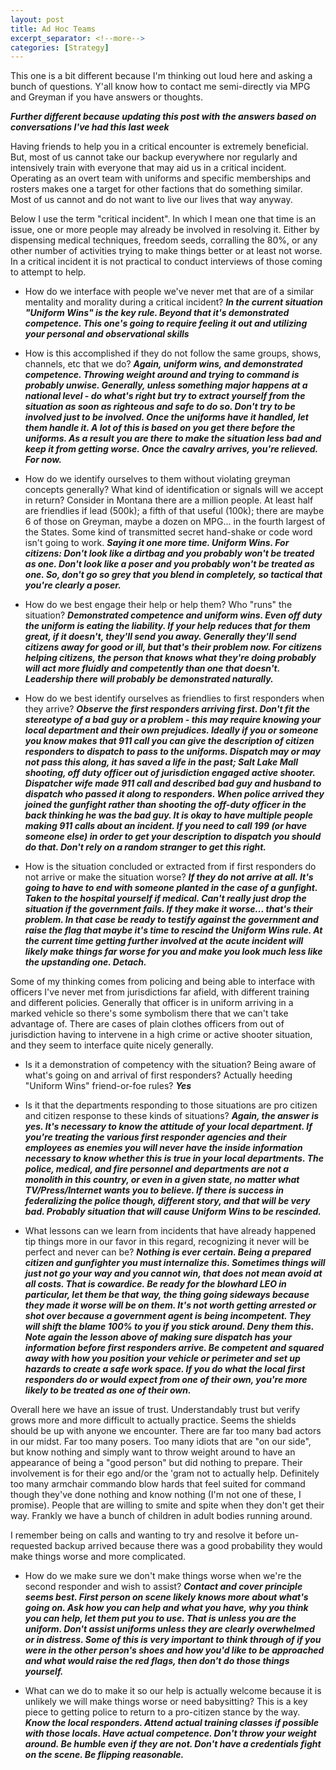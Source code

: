 ```yaml
---
layout: post
title: Ad Hoc Teams
excerpt_separator: <!--more-->
categories: [Strategy]
---
```

This one is a bit different because I'm thinking out loud here and asking a bunch of questions. Y'all know how to contact me semi-directly via MPG and Greyman if you have answers or thoughts.

***Further different because updating this post with the answers based on conversations I've had this last week***

Having friends to help you in a critical encounter is extremely beneficial. But, most of us cannot take our backup everywhere nor regularly and intensively train with everyone that may aid us in a critical incident. Operating as an overt team with uniforms and specific memberships and rosters makes one a target for other factions that do something similar. Most of us cannot and do not want to live our lives that way anyway.

Below I use the term "critical incident". In which I mean one that time is an issue, one or more people may already be involved in resolving it. Either by dispensing medical techniques, freedom seeds, corralling the 80%, or any other number of activities trying to make things better or at least not worse. In a critical incident it is not practical to conduct interviews of those coming to attempt to help.

- How do we interface with people we've never met that are of a similar mentality and morality during a critical incident?
***In the current situation "Uniform Wins" is the key rule. Beyond that it's demonstrated competence. This one's going to require feeling it out and utilizing your personal and observational skills***

- How is this accomplished if they do not follow the same groups, shows, channels, etc that we do?
***Again, uniform wins, and demonstrated competence. Throwing weight around and trying to command is probably unwise. Generally, unless something major happens at a national level - do what's right but try to extract yourself from the situation as soon as righteous and safe to do so. Don't try to be involved just to be involved. Once the uniforms have it handled, let them handle it. A lot of this is based on you get there before the uniforms. As a result you are there to make the situation less bad and keep it from getting worse. Once the cavalry arrives, you're relieved. For now.***
<!--more-->

- How do we identify ourselves to them without violating greyman concepts generally? What kind of identification or signals will we accept in return?
Consider in Montana there are a million people. At least half are friendlies if lead (500k); a fifth of that useful (100k); there are maybe 6 of those on Greyman, maybe a dozen on MPG... in the fourth largest of the States. Some kind of transmitted secret hand-shake or code word isn't going to work.
***Saying it one more time. Uniform Wins. For citizens: Don't look like a dirtbag and you probably won't be treated as one. Don't look like a poser and you probably won't be treated as one. So, don't go so grey that you blend in completely, so tactical that you're clearly a poser.***

- How do we best engage their help or help them? Who "runs" the situation?
***Demonstrated competence and uniform wins. Even off duty the uniform is eating the liability. If your help reduces that for them great, if it doesn't, they'll send you away. Generally they'll send citizens away for good or ill, but that's their problem now. For citizens helping citizens, the person that knows what they're doing probably will act more fluidly and competently than one that doesn't. Leadership there will probably be demonstrated naturally.***

- How do we best identify ourselves as friendlies to first responders when they arrive?
***Observe the first responders arriving first. Don't fit the stereotype of a bad guy or a problem - this may require knowing your local department and their own prejudices. Ideally if you or someone you know makes that 911 call you can give the description of citizen responders to dispatch to pass to the uniforms. Dispatch may or may not pass this along, it has saved a life in the past; Salt Lake Mall shooting, off duty officer out of jurisdiction engaged active shooter. Dispatcher wife made 911 call and described bad guy and husband to dispatch who passed it along to responders. When police arrived they joined the gunfight rather than shooting the off-duty officer in the back thinking he was the bad guy. It is okay to have multiple people making 911 calls about an incident. If you need to call 199 (or have someone else) in order to get your description to dispatch you should do that. Don't rely on a random stranger to get this right.***

- How is the situation concluded or extracted from if first responders do not arrive or make the situation worse?
***If they do not arrive at all. It's going to have to end with someone planted in the case of a gunfight. Taken to the hospital yourself if medical. Can't really just drop the situation if the government fails. If they make it worse... that's their problem. In that case be ready to testify against the government and raise the flag that maybe it's time to rescind the Uniform Wins rule. At the current time getting further involved at the acute incident will likely make things far worse for you and make you look much less like the upstanding one. Detach.***

Some of my thinking comes from policing and being able to interface with officers I've never met from jurisdictions far afield, with different training and different policies. Generally that officer is in uniform arriving in a marked vehicle so there's some symbolism there that we can't take advantage of. There are cases of plain clothes officers from out of jurisdiction having to intervene in a high crime or active shooter situation, and they seem to interface quite nicely generally. 

- Is it a demonstration of competency with the situation? Being aware of what's going on and arrival of first responders? Actually heeding "Uniform Wins" friend-or-foe rules? 
***Yes***

- Is it that the departments responding to those situations are pro citizen and citizen response to these kinds of situations?
***Again, the answer is yes. It's necessary to know the attitude of your local department. If you're treating the various first responder agencies and their employees as enemies you will never have the inside information necessary to know whether this is true in your local departments. The police, medical, and fire personnel and departments are not a monolith in this country, or even in a given state, no matter what TV/Press/Internet wants you to believe. If there is success in federalizing the police though, different story, and that will be very bad. Probably situation that will cause Uniform Wins to be rescinded.***

- What lessons can we learn from incidents that have already happened tip things more in our favor in this regard, recognizing it never will be perfect and never can be?
***Nothing is ever certain. Being a prepared citizen and gunfighter you must internalize this. Sometimes things will just not go your way and you cannot win, that does not mean avoid at all costs. That is cowardice. Be ready for the blowhard LEO in particular, let them be that way, the thing going sideways because they made it worse will be on them. It's not worth getting arrested or shot over because a government agent is being incompetent. They will shift the blame 100% to you if you stick around. Deny them this. Note again the lesson above of making sure dispatch has your information before first responders arrive. Be competent and squared away with how you position your vehicle or perimeter and set up hazards to create a safe work space. If you do what the local first responders do or would expect from one of their own, you're more likely to be treated as one of their own.***

Overall here we have an issue of trust. Understandably trust but verify grows more and more difficult to actually practice. Seems the shields should be up with anyone we encounter. There are far too many bad actors in our midst. Far too many posers. Too many idiots that are "on our side", but know nothing and simply want to throw weight around to have an appearance of being a "good person" but did nothing to prepare. Their involvement is for their ego and/or the 'gram not to actually help. Definitely too many armchair commando blow hards that feel suited for command though they've done nothing and know nothing (I'm not one of these, I promise). People that are willing to smite and spite when they don't get their way. Frankly we have a bunch of children in adult bodies running around. 

I remember being on calls and wanting to try and resolve it before un-requested backup arrived because there was a good probability they would make things worse and more complicated.

- How do we make sure we don't make things worse when we're the second responder and wish to assist?
***Contact and cover principle seems best. First person on scene likely knows more about what's going on. Ask how you can help and what you have, why you think you can help, let them put you to use. That is unless you are the uniform. Don't assist uniforms unless they are clearly overwhelmed or in distress. Some of this is very important to think through of if you were in the other person's shoes and how you'd like to be approached and what would raise the red flags, then don't do those things yourself.***

- What can we do to make it so our help is actually welcome because it is unlikely we will make things worse or need babysitting?
This is a key piece to getting police to return to a pro-citizen stance by the way.
***Know the local responders. Attend actual training classes if possible with those locals. Have actual competence. Don't throw your weight around. Be humble even if they are not. Don't have a credentials fight on the scene. Be flipping reasonable.***

